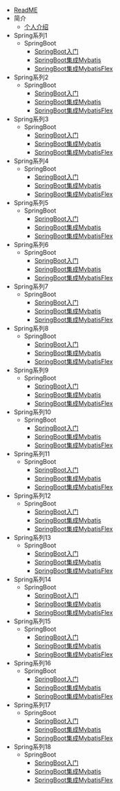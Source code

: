 * [ReadME](README.md)
* 简介
    * [个人介绍](md/myinfo.md)
* Spring系列1
  * SpringBoot
      * [SpringBoot入门](md/spring/springboot/01.md)
      * [SpringBoot集成Mybatis](md/spring/springboot/02.md)
      * [SpringBoot集成MybatisFlex](md/spring/springboot/03.md)
* Spring系列2
  * SpringBoot
    * [SpringBoot入门](md/spring/springboot/01.md)
    * [SpringBoot集成Mybatis](md/spring/springboot/02.md)
    * [SpringBoot集成MybatisFlex](md/spring/springboot/03.md)
* Spring系列3
  * SpringBoot
    * [SpringBoot入门](md/spring/springboot/01.md)
    * [SpringBoot集成Mybatis](md/spring/springboot/02.md)
    * [SpringBoot集成MybatisFlex](md/spring/springboot/03.md)
* Spring系列4
  * SpringBoot
    * [SpringBoot入门](md/spring/springboot/01.md)
    * [SpringBoot集成Mybatis](md/spring/springboot/02.md)
    * [SpringBoot集成MybatisFlex](md/spring/springboot/03.md)
* Spring系列5
  * SpringBoot
    * [SpringBoot入门](md/spring/springboot/01.md)
    * [SpringBoot集成Mybatis](md/spring/springboot/02.md)
    * [SpringBoot集成MybatisFlex](md/spring/springboot/03.md)
* Spring系列6
  * SpringBoot
    * [SpringBoot入门](md/spring/springboot/01.md)
    * [SpringBoot集成Mybatis](md/spring/springboot/02.md)
    * [SpringBoot集成MybatisFlex](md/spring/springboot/03.md)
* Spring系列7
  * SpringBoot
    * [SpringBoot入门](md/spring/springboot/01.md)
    * [SpringBoot集成Mybatis](md/spring/springboot/02.md)
    * [SpringBoot集成MybatisFlex](md/spring/springboot/03.md)
* Spring系列8
  * SpringBoot
    * [SpringBoot入门](md/spring/springboot/01.md)
    * [SpringBoot集成Mybatis](md/spring/springboot/02.md)
    * [SpringBoot集成MybatisFlex](md/spring/springboot/03.md)
* Spring系列9
  * SpringBoot
    * [SpringBoot入门](md/spring/springboot/01.md)
    * [SpringBoot集成Mybatis](md/spring/springboot/02.md)
    * [SpringBoot集成MybatisFlex](md/spring/springboot/03.md)
* Spring系列10
  * SpringBoot
    * [SpringBoot入门](md/spring/springboot/01.md)
    * [SpringBoot集成Mybatis](md/spring/springboot/02.md)
    * [SpringBoot集成MybatisFlex](md/spring/springboot/03.md)
* Spring系列11
  * SpringBoot
    * [SpringBoot入门](md/spring/springboot/01.md)
    * [SpringBoot集成Mybatis](md/spring/springboot/02.md)
    * [SpringBoot集成MybatisFlex](md/spring/springboot/03.md)
* Spring系列12
  * SpringBoot
    * [SpringBoot入门](md/spring/springboot/01.md)
    * [SpringBoot集成Mybatis](md/spring/springboot/02.md)
    * [SpringBoot集成MybatisFlex](md/spring/springboot/03.md)
* Spring系列13
  * SpringBoot
    * [SpringBoot入门](md/spring/springboot/01.md)
    * [SpringBoot集成Mybatis](md/spring/springboot/02.md)
    * [SpringBoot集成MybatisFlex](md/spring/springboot/03.md)
* Spring系列14
  * SpringBoot
    * [SpringBoot入门](md/spring/springboot/01.md)
    * [SpringBoot集成Mybatis](md/spring/springboot/02.md)
    * [SpringBoot集成MybatisFlex](md/spring/springboot/03.md)
* Spring系列15
  * SpringBoot
    * [SpringBoot入门](md/spring/springboot/01.md)
    * [SpringBoot集成Mybatis](md/spring/springboot/02.md)
    * [SpringBoot集成MybatisFlex](md/spring/springboot/03.md)
* Spring系列16
  * SpringBoot
    * [SpringBoot入门](md/spring/springboot/01.md)
    * [SpringBoot集成Mybatis](md/spring/springboot/02.md)
    * [SpringBoot集成MybatisFlex](md/spring/springboot/03.md)
* Spring系列17
  * SpringBoot
    * [SpringBoot入门](md/spring/springboot/01.md)
    * [SpringBoot集成Mybatis](md/spring/springboot/02.md)
    * [SpringBoot集成MybatisFlex](md/spring/springboot/03.md)
* Spring系列18
  * SpringBoot
    * [SpringBoot入门](md/spring/springboot/01.md)
    * [SpringBoot集成Mybatis](md/spring/springboot/02.md)
    * [SpringBoot集成MybatisFlex](md/spring/springboot/03.md)